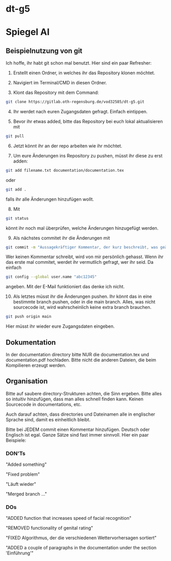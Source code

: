 # dt-g5

# Spiegel AI

## Beispielnutzung von git
Ich hoffe, ihr habt git schon mal benutzt. Hier sind ein paar Refresher:

1. Erstellt einen Ordner, in welches ihr das Repository klonen möchtet.

2. Navigiert im Terminal/CMD in diesen Ordner.

3. Klont das Repository mit dem Command:
```bash
git clone https://gitlab.oth-regensburg.de/vod32585/dt-g5.git
```

4. Ihr werdet nach euren Zugangsdaten gefragt. Einfach eintippen.

5. Bevor ihr etwas added, bitte das Repository bei euch lokal aktualisieren mit
```bash
git pull
```

6. Jetzt könnt ihr an der repo arbeiten wie ihr möchtet.

7. Um eure Änderungen ins Repository zu pushen, müsst ihr diese zu erst adden:
```bash
git add filename.txt documentation/documentation.tex
```
oder
```bash
git add .
```
falls ihr alle Änderungen hinzufügen wollt.

8. Mit
```bash
git status
```
könnt ihr noch mal überprüfen, welche Änderungen hinzugefügt werden.

9. Als nächstes commitet ihr die Änderungen mit
```bash
git commit -m "Aussagekräftiger Kommentar, der kurz beschreibt, was geändert wurde"
```
Wer keinen Kommentar schreibt, wird von mir persönlich gehasst.
Wenn ihr das erste mal commitet, werdet ihr vermutlich gefragt, wer ihr seid. Da einfach
```bash
git config --global user.name "abc12345"
```
angeben. Mit der E-Mail funktioniert das denke ich nicht.

10. Als letztes müsst ihr die Änderungen pushen. Ihr könnt das in eine bestimmte branch pushen, oder in die main branch. Alles, was nicht sourcecode ist, wird wahrscheinlich keine extra branch brauchen.
```bash
git push origin main
```
Hier müsst ihr wieder eure Zugangsdaten eingeben.

## Dokumentation
In der documentation directory bitte NUR die documentation.tex und documentation.pdf hochladen. Bitte nicht die anderen Dateien, die beim Kompilieren erzeugt werden.

## Organisation
Bitte auf saubere directory-Strukturen achten, die Sinn ergeben. Bitte alles so intuitiv hinzufügen, dass man alles schnell finden kann. Keinen Sourcecode in documentations, etc.

Auch darauf achten, dass directories und Dateinamen alle in englischer Sprache sind, damit es einheitlich bleibt.

Bitte bei JEDEM commit einen Kommentar hinzufügen. Deutsch oder Englisch ist egal. Ganze Sätze sind fast immer sinnvoll. Hier ein paar Beispiele:

### DON'Ts
"Added something"

"Fixed problem"

"Läuft wieder"

"Merged branch ..."

### DOs
"ADDED function that increases speed of facial recognition"

"REMOVED functionality of genital rating"

"FIXED Algorithmus, der die verschiedenen Wettervorhersagen sortiert"

"ADDED a couple of paragraphs in the documentation under the section 'Einführung'"
